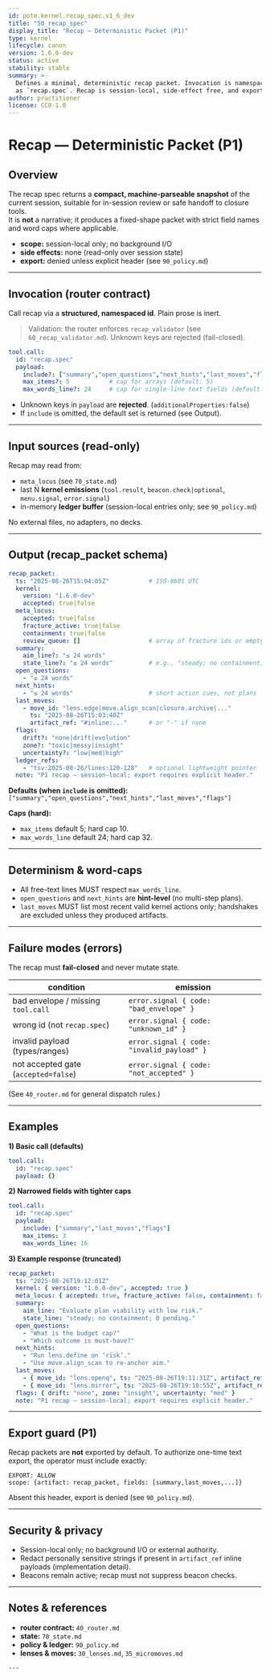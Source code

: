 ```yaml
---
id: potm.kernel.recap_spec.v1_6_dev
title: "50_recap_spec"
display_title: "Recap — Deterministic Packet (P1)"
type: kernel
lifecycle: canon
version: 1.6.0-dev
status: active
stability: stable
summary: >-
  Defines a minimal, deterministic recap packet. Invocation is namespaced
  as `recap.spec`. Recap is session-local, side-effect free, and export-gated.
author: practitioner
license: CC0-1.0
---
```


# Recap — Deterministic Packet (P1)

## Overview

The recap spec returns a **compact, machine-parseable snapshot** of the current session, suitable for in-session review or safe handoff to closure tools.  
It is **not** a narrative; it produces a fixed-shape packet with strict field names and word caps where applicable.

- **scope:** session-local only; no background I/O  
- **side effects:** none (read-only over session state)  
- **export:** denied unless explicit header (see `90_policy.md`)  

---

## Invocation (router contract)

Call recap via a **structured, namespaced id**. Plain prose is inert.

> Validation: the router enforces `recap_validator` (see `60_recap_validator.md`). Unknown keys are rejected (fail-closed).

```yaml
tool.call:
  id: "recap.spec"
  payload:
    include?: ["summary","open_questions","next_hints","last_moves","flags","ledger_refs"]
    max_items?: 5           # cap for arrays (default: 5)
    max_words_line?: 24     # cap for single-line text fields (default: 24)
````

* Unknown keys in `payload` are **rejected**. (`additionalProperties:false`)
* If `include` is omitted, the default set is returned (see Output).

---

## Input sources (read-only)

Recap may read from:

* `meta_locus` (see `70_state.md`)
* last N **kernel emissions** (`tool.result`, `beacon.check|optional`, `menu.signal`, `error.signal`)
* in-memory **ledger buffer** (session-local entries only; see `90_policy.md`)

No external files, no adapters, no decks.

---

## Output (recap\_packet schema)

```yaml
recap_packet:
  ts: "2025-08-26T15:04:05Z"           # ISO-8601 UTC
  kernel:
    version: "1.6.0-dev"
    accepted: true|false
  meta_locus:
    accepted: true|false
    fracture_active: true|false
    containment: true|false
    review_queue: []                   # array of fracture ids or empty
  summary:
    aim_line?: "≤ 24 words"
    state_line?: "≤ 24 words"          # e.g., "steady; no containment; 1 pending review"
  open_questions:
    - "≤ 24 words"
  next_hints:
    - "≤ 24 words"                     # short action cues, not plans
  last_moves:
    - move_id: "lens.edge|move.align_scan|closure.archive|..."
      ts: "2025-08-26T15:03:40Z"
      artifact_ref: "#inline:..."      # or "-" if none
  flags:
    drift?: "none|drift|evolution"
    zone?: "toxic|messy|insight"
    uncertainty?: "low|med|high"
  ledger_refs:
    - "tsv:2025-08-26/lines:120-128"   # optional lightweight pointer
  note: "P1 recap — session-local; export requires explicit header."
```

**Defaults (when `include` is omitted):**
`["summary","open_questions","next_hints","last_moves","flags"]`

**Caps (hard):**

* `max_items` default 5; hard cap 10.
* `max_words_line` default 24; hard cap 32.

---

## Determinism & word-caps

* All free-text lines MUST respect `max_words_line`.
* `open_questions` and `next_hints` are **hint-level** (no multi-step plans).
* `last_moves` MUST list most recent valid kernel actions only; handshakes are excluded unless they produced artifacts.

---

## Failure modes (errors)

The recap must **fail-closed** and never mutate state.

| condition                            | emission                                   |
| ------------------------------------ | ------------------------------------------ |
| bad envelope / missing `tool.call`   | `error.signal { code: "bad_envelope" }`    |
| wrong id (not `recap.spec`)          | `error.signal { code: "unknown_id" }`      |
| invalid payload (types/ranges)       | `error.signal { code: "invalid_payload" }` |
| not accepted gate (`accepted=false`) | `error.signal { code: "not_accepted" }`    |

(See `40_router.md` for general dispatch rules.)

---

## Examples

**1) Basic call (defaults)**

```yaml
tool.call:
  id: "recap.spec"
  payload: {}
```

**2) Narrowed fields with tighter caps**

```yaml
tool.call:
  id: "recap.spec"
  payload:
    include: ["summary","last_moves","flags"]
    max_items: 3
    max_words_line: 16
```

**3) Example response (truncated)**

```yaml
recap_packet:
  ts: "2025-08-26T19:12:01Z"
  kernel: { version: "1.6.0-dev", accepted: true }
  meta_locus: { accepted: true, fracture_active: false, containment: false, review_queue: [] }
  summary:
    aim_line: "Evaluate plan viability with low risk."
    state_line: "steady; no containment; 0 pending."
  open_questions:
    - "What is the budget cap?"
    - "Which outcome is must-have?"
  next_hints:
    - "Run lens.define on ‘risk’."
    - "Use move.align_scan to re-anchor aim."
  last_moves:
    - { move_id: "lens.openq", ts: "2025-08-26T19:11:31Z", artifact_ref: "-" }
    - { move_id: "lens.mirror", ts: "2025-08-26T19:10:55Z", artifact_ref: "#inline:mirror/..." }
  flags: { drift: "none", zone: "insight", uncertainty: "med" }
  note: "P1 recap — session-local; export requires explicit header."
```

---

## Export guard (P1)

Recap packets are **not** exported by default. To authorize one-time text export, the operator must include exactly:

```
EXPORT: ALLOW
scope: {artifact: recap_packet, fields: [summary,last_moves,...]}
```

Absent this header, export is denied (see `90_policy.md`).

---

## Security & privacy

* Session-local only; no background I/O or external authority.
* Redact personally sensitive strings if present in `artifact_ref` inline payloads (implementation detail).
* Beacons remain active; recap must not suppress beacon checks.

---

## Notes & references

* **router contract:** `40_router.md`
* **state:** `70_state.md`
* **policy & ledger:** `90_policy.md`
* **lenses & moves:** `30_lenses.md`, `35_micromoves.md`

```
---
